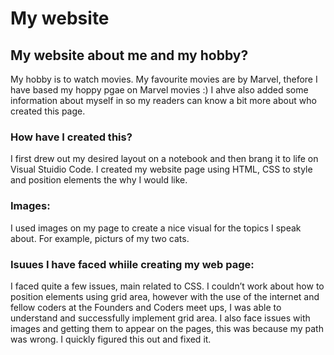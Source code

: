# My website
## My website about me and my hobby? 
My hobby is to watch movies. My favourite movies are by Marvel, thefore I have based my hoppy pgae on Marvel movies :)
I ahve also added some information about myself in so my readers can know a bit more about who created this page.
### How have I created this?
I first drew out my desired layout on a notebook and then brang it to life on Visual Stuidio Code. I created my website page using HTML, CSS to style and position elements the why I would like.

### Images:
I used images on my page to create a nice visual for the topics I speak about. For example, picturs of my two cats.

### Isuues I have faced whiile creating my web page:
I faced quite a few issues, main related to CSS. I couldn’t work about how to position elements using grid area, however with the use of the internet and fellow coders at the Founders and Coders meet ups, I was able to understand and successfully implement grid area. 
I also face issues with images and getting them to appear on the pages, this was because my path was wrong. I quickly figured this out and fixed it.
